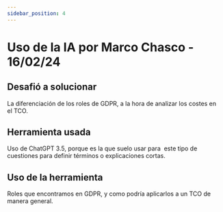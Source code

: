 ```yaml
---
sidebar_position: 4
---
```


# Uso de la IA por Marco Chasco - 16/02/24

## Desafió a solucionar

La diferenciación de los roles de GDPR, a la hora de analizar los costes en el TCO.

## Herramienta usada

Uso de ChatGPT 3.5, porque es la que suelo usar para  este tipo de cuestiones para definir términos o explicaciones cortas.

## Uso de la herramienta

Roles que encontramos en GDPR, y como podría aplicarlos a un TCO de manera general.